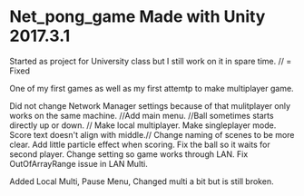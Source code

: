 # Net_pong_game Made with Unity 2017.3.1
Started as project for University class but I still work on it in spare time.
// = Fixed

One of my first games as well as my first attemtp to make multiplayer game.

Did not change Network Manager settings because of that mulitplayer only works on the same machine.
//Add main menu. //Ball sometimes starts directly up or down. // Make local multiplayer. Make singleplayer mode.
Score text doesn't align with middle.// Change naming of scenes to be more clear. Add little particle effect when scoring.
Fix the ball so it waits for second player. Change setting so game works through LAN. Fix OutOfArrayRange issue in LAN Multi.


Added Local Multi, Pause Menu, Changed multi a bit but is still broken.
